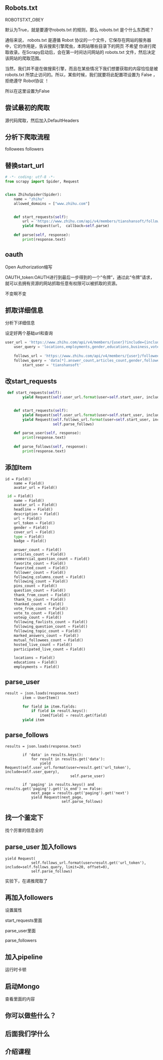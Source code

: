 ## Robots.txt

ROBOTSTXT_OBEY

默认为True，就是要遵守robots.txt 的规则，那么 robots.txt 是个什么东西呢？

通俗来说， robots.txt 是遵循 Robot 协议的一个文件，它保存在网站的服务器中，它的作用是，告诉搜索引擎爬虫，本网站哪些目录下的网页 不希望 你进行爬取收录。在Scrapy启动后，会在第一时间访问网站的 robots.txt 文件，然后决定该网站的爬取范围。

当然，我们并不是在做搜索引擎，而且在某些情况下我们想要获取的内容恰恰是被 robots.txt 所禁止访问的。所以，某些时候，我们就要将此配置项设置为 False ，拒绝遵守 Robot协议 ！

所以在这里设置为False

## 尝试最初的爬取

源代码爬取，然后加入DefaultHeaders

## 分析下爬取流程

followees followers

## 替换start_url

```python
# -*- coding: utf-8 -*-
from scrapy import Spider, Request


class ZhihuSpider(Spider):
    name = "zhihu"
    allowed_domains = ["www.zhihu.com"]

    
    def start_requests(self):
        url = 'https://www.zhihu.com/api/v4/members/tianshansoft/followees?include=data%5B*%5D.answer_count%2Carticles_count%2Cgender%2Cfollower_count%2Cis_followed%2Cis_following%2Cbadge%5B%3F(type%3Dbest_answerer)%5D.topics&offset=0&limit=20'
        yield Request(url,  callback=self.parse)
    
    def parse(self, response):
        print(response.text)


```



## oauth

Open Authorization缩写

OAUTH_token:OAUTH进行到最后一步得到的一个“令牌”，通过此“令牌”请求，就可以去拥有资源的网站抓取任意有权限可以被抓取的资源。



不变啊不变



## 抓取详细信息

分析下详细信息

设定好两个基础url和查询

```python
user_url = 'https://www.zhihu.com/api/v4/members/{user}?include={include}'
    user_query = 'locations,employments,gender,educations,business,voteup_count,thanked_Count,follower_count,following_count,cover_url,following_topic_count,following_question_count,following_favlists_count,following_columns_count,answer_count,articles_count,pins_count,question_count,commercial_question_count,favorite_count,favorited_count,logs_count,marked_answers_count,marked_answers_text,message_thread_token,account_status,is_active,is_force_renamed,is_bind_sina,sina_weibo_url,sina_weibo_name,show_sina_weibo,is_blocking,is_blocked,is_following,is_followed,mutual_followees_count,vote_to_count,vote_from_count,thank_to_count,thank_from_count,thanked_count,description,hosted_live_count,participated_live_count,allow_message,industry_category,org_name,org_homepage,badge[?(type=best_answerer)].topics'
    
    follows_url = 'https://www.zhihu.com/api/v4/members/{user}/followees?include={include}&offset={offset}&limit={limit}'
    follows_query = 'data[*].answer_count,articles_count,gender,follower_count,is_followed,is_following,badge[?(type=best_answerer)].topics'
        start_user = 'tianshansoft'

```



## 改start_requests

```python
 def start_requests(self):
        yield Request(self.user_url.format(user=self.start_user, include=self.user_query), self.parse_user)
        
```

```python
    def start_requests(self):
        yield Request(self.user_url.format(user=self.start_user, include=self.user_query), headers=self.headers, callback=self.parse_user)
        yield Request(self.follows_url.format(user=self.start_user, include=self.follows_query, limit=20, offset=0),
                      self.parse_follows)
    
    def parse_user(self, response):
        print(response.text)
        
    def parse_follows(self, response):
        print(response.text)
```

## 添加Item

```
id = Field()
    name = Field()
    avatar_url = Field()
```

```python
 id = Field()
    name = Field()
    avatar_url = Field()
    headline = Field()
    description = Field()
    url = Field()
    url_token = Field()
    gender = Field()
    cover_url = Field()
    type = Field()
    badge = Field()

    answer_count = Field()
    articles_count = Field()
    commercial_question_count = Field()
    favorite_count = Field()
    favorited_count = Field()
    follower_count = Field()
    following_columns_count = Field()
    following_count = Field()
    pins_count = Field()
    question_count = Field()
    thank_from_count = Field()
    thank_to_count = Field()
    thanked_count = Field()
    vote_from_count = Field()
    vote_to_count = Field()
    voteup_count = Field()
    following_favlists_count = Field()
    following_question_count = Field()
    following_topic_count = Field()
    marked_answers_count = Field()
    mutual_followees_count = Field()
    hosted_live_count = Field()
    participated_live_count = Field()

    locations = Field()
    educations = Field()
    employments = Field()
```



## parse_user

```python
result = json.loads(response.text)
        item = UserItem()

        for field in item.fields:
            if field in result.keys():
                item[field] = result.get(field)
        yield item
```

## parse_follows

```
results = json.loads(response.text)

        if 'data' in results.keys():
            for result in results.get('data'):
                yield Request(self.user_url.format(user=result.get('url_token'), include=self.user_query),
                              self.parse_user)

        if 'paging' in results.keys() and results.get('paging').get('is_end') == False:
            next_page = results.get('paging').get('next')
            yield Request(next_page,
                          self.parse_follows)
```





## 找一个鉴定下



找个厉害的信息全的



## parse_user 加入follows

```
yield Request(
            self.follows_url.format(user=result.get('url_token'), include=self.follows_query, limit=20, offset=0),
            self.parse_follows)
```

实验下，在递推爬取了



## 再加入followers

设置属性

start_requests里面

parse_user里面



parse_followers





## 加入pipeline

运行时卡顿





## 启动Mongo

查看里面的内容



## 你可以做些什么？







## 后面我们学什么





## 介绍课程



